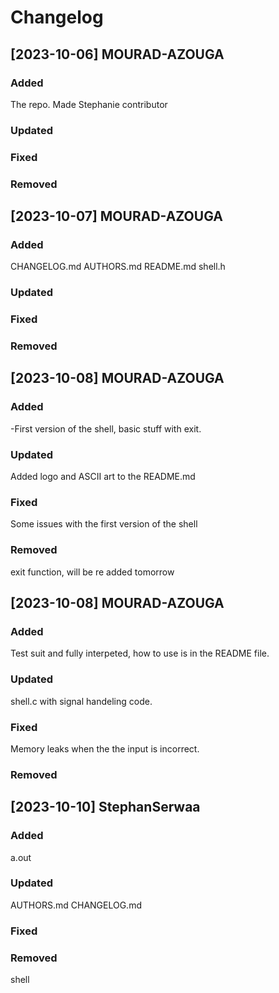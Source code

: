 # Changelog

## [2023-10-06] MOURAD-AZOUGA

### Added
The repo.
Made Stephanie contributor

### Updated


### Fixed


### Removed

## [2023-10-07] MOURAD-AZOUGA

### Added
CHANGELOG.md AUTHORS.md README.md shell.h

### Updated


### Fixed


### Removed

## [2023-10-08] MOURAD-AZOUGA

### Added
-First version of the shell, basic stuff with exit.

### Updated
Added logo and ASCII art to the README.md

### Fixed
Some issues with the first version of the shell

### Removed
exit function, will be re added tomorrow

## [2023-10-08] MOURAD-AZOUGA

### Added
Test suit and fully interpeted, how to use is in the README file.

### Updated
shell.c with signal handeling code.

### Fixed
Memory leaks when the the input is incorrect.

### Removed

## [2023-10-10] StephanSerwaa

### Added
a.out

### Updated
AUTHORS.md
CHANGELOG.md

### Fixed

### Removed
shell
